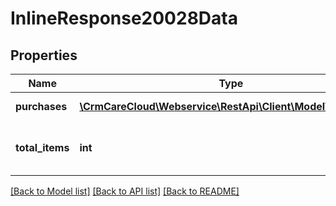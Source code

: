 # InlineResponse20028Data

## Properties
Name | Type | Description | Notes
------------ | ------------- | ------------- | -------------
**purchases** | [**\CrmCareCloud\Webservice\RestApi\Client\Model\Purchase[]**](Purchase.md) | List of purchases. | [optional] 
**total_items** | **int** | The number of all found purchases. | [optional] 

[[Back to Model list]](../../README.md#documentation-for-models) [[Back to API list]](../../README.md#documentation-for-api-endpoints) [[Back to README]](../../README.md)

